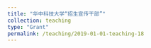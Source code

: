 ```yaml
---
title: "华中科技大学“招生宣传干部”"
collection: teaching
type: "Grant"
permalink: /teaching/2019-01-01-teaching-18
---
```

